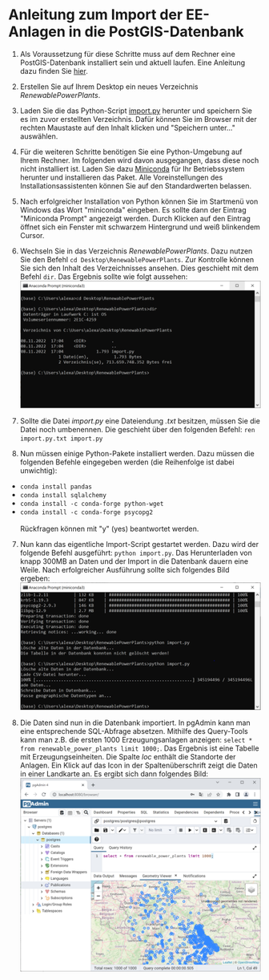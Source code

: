 # Anleitung zum Import der EE-Anlagen in die PostGIS-Datenbank

1. Als Voraussetzung für diese Schritte muss auf dem Rechner eine PostGIS-Datenbank installiert sein und aktuell laufen. Eine Anleitung dazu finden Sie [hier](https://github.com/LosWochos76/wbh_addons/blob/main/IuK/DockerInstallation/README.md).

2. Erstellen Sie auf Ihrem Desktop ein neues Verzeichnis *RenewablePowerPlants*.

3. Laden Sie die das Python-Script [import.py](https://raw.githubusercontent.com/LosWochos76/wbh_addons/main/IuK/RenewablePowerPlants/import.py) herunter und speichern Sie es im zuvor erstellten Verzeichnis. Dafür können Sie im Browser mit der rechten Maustaste auf den Inhalt klicken und "Speichern unter..." auswählen.

2. Für die weiteren Schritte benötigen Sie eine Python-Umgebung auf Ihrem Rechner. Im folgenden wird davon ausgegangen, dass diese noch nicht installiert ist. Laden Sie dazu [Miniconda](https://docs.conda.io/en/latest/miniconda.html) für Ihr Betriebssystem herunter und installieren das Paket. Alle Voreinstellungen des Installationsassistenten können Sie auf den Standardwerten belassen.

3. Nach erfolgreicher Installation von Python können Sie im Startmenü von Windows das Wort "miniconda" eingeben. Es sollte dann der Eintrag "Miniconda Prompt" angezeigt werden. Durch Klicken auf den Eintrag öffnet sich ein Fenster mit schwarzem Hintergrund und weiß blinkendem Cursor.

4. Wechseln Sie in das Verzeichnis *RenewablePowerPlants*. Dazu nutzen Sie den Befehl ```cd Desktop\RenewablePowerPlants```. Zur Kontrolle können Sie sich den Inhalt des Verzeichnisses ansehen. Dies geschieht mit dem Befehl ```dir```. Das Ergebnis sollte wie folgt aussehen: <br> ![Konsole](./1-konsole.png)

5. Sollte die Datei *import.py* eine Dateiendung *.txt* besitzen, müssen Sie die Datei noch umbenennen. Die geschieht über den folgenden Befehl: ```ren import.py.txt import.py```

6. Nun müssen einige Python-Pakete installiert werden. Dazu müssen die folgenden Befehle eingegeben werden (die Reihenfolge ist dabei unwichtig):
- ```conda install pandas```
- ```conda install sqlalchemy```
- ```conda install -c conda-forge python-wget```
- ```conda install -c conda-forge psycopg2```<br><br>
Rückfragen können mit "y" (yes) beantwortet werden.

7. Nun kann das eigentliche Import-Script gestartet werden. Dazu wird der folgende Befehl ausgeführt: ```python import.py```. Das Herunterladen von knapp 300MB an Daten und der Import in die Datenbank dauern eine Weile. Nach erfolgreicher Ausführung sollte sich folgendes Bild ergeben: <br> ![Miniconda](./2-miniconda.png)

8. Die Daten sind nun in die Datenbank importiert. In pgAdmin kann man eine entsprechende SQL-Abfrage absetzen. Mithilfe des Query-Tools kann man z.B. die ersten 1000 Erzeugungsanlagen anzeigen: ```select * from renewable_power_plants limit 1000;```. Das Ergebnis ist eine Tabelle mit Erzeugungseinheiten. Die Spalte *loc* enthält die Standorte der Anlagen. Ein Klick auf das Icon in der Spaltenüberschrift zeigt die Daten in einer Landkarte an. Es ergibt sich dann folgendes Bild: ![pgAdmin](3-pgadmin.png)